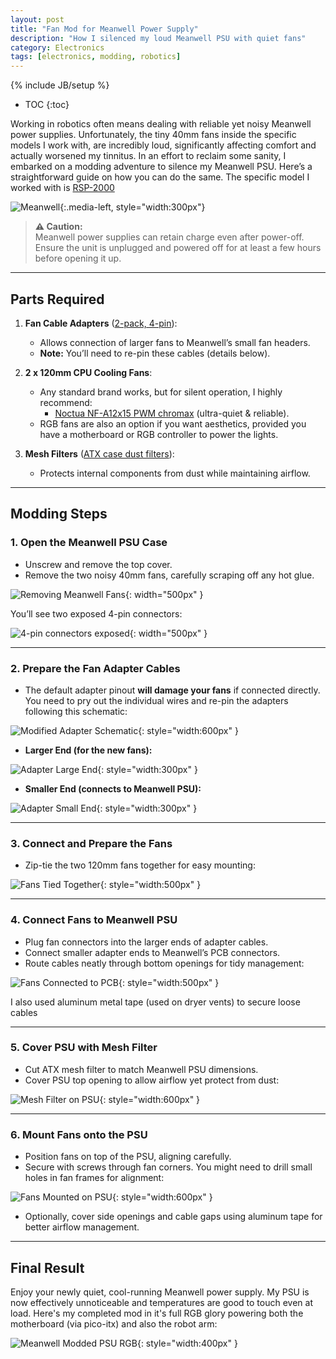 ```yaml
---
layout: post
title: "Fan Mod for Meanwell Power Supply"
description: "How I silenced my loud Meanwell PSU with quiet fans"
category: Electronics
tags: [electronics, modding, robotics]
---
```


{% include JB/setup %}

* TOC
{:toc}

Working in robotics often means dealing with reliable yet noisy Meanwell power supplies. Unfortunately, the tiny 40mm fans inside the specific models I work with, are incredibly loud, significantly affecting comfort and actually worsened my tinnitus. In an effort to reclaim some sanity, I embarked on a modding adventure to silence my Meanwell PSU. Here’s a straightforward guide on how you can do the same. The specific model I worked with is 
<a href="https://www.meanwell.com/Upload/PDF/RSP-2000/RSP-2000-SPEC.PDF" target="_blank" rel="noopener noreferrer">RSP-2000</a>


![Meanwell](/assets/images/fan_mod/RSP-2000-483.png){:.media-left, style="width:300px"}

> **⚠️ Caution:**  
> Meanwell power supplies can retain charge even after power-off. Ensure the unit is unplugged and powered off for at least a few hours before opening it up.

---

## Parts Required

1. **Fan Cable Adapters** ([2-pack, 4-pin](https://www.amazon.com/gp/product/B07Q5BTTDX)):
   - Allows connection of larger fans to Meanwell’s small fan headers.
   - **Note:** You’ll need to re-pin these cables (details below).

2. **2 x 120mm CPU Cooling Fans**:
   - Any standard brand works, but for silent operation, I highly recommend:
     - [Noctua NF-A12x15 PWM chromax](https://www.amazon.com/Noctua-NF-A12x15-PWM-chromax-Black-swap-120x15mm/dp/B0813X9G8T) (ultra-quiet & reliable).
   - RGB fans are also an option if you want aesthetics, provided you have a motherboard or RGB controller to power the lights.

3. **Mesh Filters** ([ATX case dust filters](https://www.amazon.com/gp/product/B0BN89YW8R)):
   - Protects internal components from dust while maintaining airflow.

---

## Modding Steps

### 1. Open the Meanwell PSU Case
- Unscrew and remove the top cover.
- Remove the two noisy 40mm fans, carefully scraping off any hot glue.

![Removing Meanwell Fans](/assets/images/fan_mod/meanwell_fans.png){: width="500px" }

You’ll see two exposed 4-pin connectors:

![4-pin connectors exposed](/assets/images/fan_mod/connector_board.png){: width="500px" }

---

### 2. Prepare the Fan Adapter Cables
- The default adapter pinout **will damage your fans** if connected directly. You need to pry out the individual wires and re-pin the adapters following this schematic:

![Modified Adapter Schematic](/assets/images/fan_mod/connector_cable.png){: style="width:600px" }

- **Larger End (for the new fans):**

![Adapter Large End](/assets/images/fan_mod/connector_big.png){: style="width:300px" }

- **Smaller End (connects to Meanwell PSU):**

![Adapter Small End](/assets/images/fan_mod/connector_small.png){: style="width:300px" }

---

### 3. Connect and Prepare the Fans
- Zip-tie the two 120mm fans together for easy mounting:

![Fans Tied Together](/assets/images/fan_mod/fans.png){: style="width:500px" }

---

### 4. Connect Fans to Meanwell PSU
- Plug fan connectors into the larger ends of adapter cables.
- Connect smaller adapter ends to Meanwell’s PCB connectors.
- Route cables neatly through bottom openings for tidy management:

![Fans Connected to PCB](/assets/images/fan_mod/connected.png){: style="width:500px" }

I also used aluminum metal tape (used on dryer vents) to secure loose cables

---

### 5. Cover PSU with Mesh Filter
- Cut ATX mesh filter to match Meanwell PSU dimensions.
- Cover PSU top opening to allow airflow yet protect from dust:

![Mesh Filter on PSU](/assets/images/fan_mod/mesh.png){: style="width:600px" }

---

### 6. Mount Fans onto the PSU
- Position fans on top of the PSU, aligning carefully.
- Secure with screws through fan corners. You might need to drill small holes in fan frames for alignment:

![Fans Mounted on PSU](/assets/images/fan_mod/modded.png){: style="width:600px" }

- Optionally, cover side openings and cable gaps using aluminum tape for better airflow management.

---

## Final Result

Enjoy your newly quiet, cool-running Meanwell power supply. My PSU is now effectively unnoticeable and temperatures are good to touch even at load. Here's my completed mod in it's full RGB glory powering both the motherboard (via pico-itx) and also the robot arm:

![Meanwell Modded PSU RGB](/assets/images/fan_mod/case.gif){: style="width:400px" }

